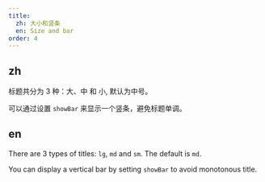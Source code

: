 ```yaml
---
title:
  zh: 大小和竖条
  en: Size and bar
order: 4
---
```


## zh

标题共分为 3 种：大、中 和 小, 默认为中号。

可以通过设置 `showBar` 来显示一个竖条，避免标题单调。

## en

There are 3 types of titles: `lg`, `md` and `sm`. The default is `md`.

You can display a vertical bar by setting `showBar` to avoid monotonous title.
